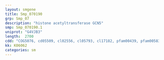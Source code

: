 ```yaml
---
layout: smgene
title: Smp_070190
grp: Smp_07
description: "histone acetyltransferase GCN5"
smp: Smp_070190.1
uniprot: "G4VJB3"
length:  2700
cdd: "COG5076, cd05509, cl02556, cl05793, cl17182, pfam00439, pfam00583, pfam06466, smart00297"
kk: K06062
categories: sm
---
```

